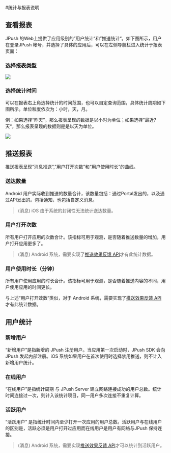 #统计与报表说明
## 查看报表

JPush 的Web上提供了应用级别的”用户统计“和”推送统计“。如下图所示，用户在登录JPush 帐号，并选择了具体的应用后，可以在左侧导航栏进入统计于报表页面：

### 选择报表类型
![](../image/statistics.png)
### 选择统计时间
可以在报表右上角选择统计的时间范围，也可以自定查询范围，具体统计周期如下图所示。单位粒度依次为：小时，天，月。

例：如果选择“昨天”，那么报表呈现的数据是以小时为单位；如果选择”最近7天“，那么报表呈现的数据则是是以天为单位。

![](../image/Snip20131209_2.png)

## 推送报表

推送报表呈现”消息推送“,”用户打开次数”和“用户使用时长”的曲线。

### 送达数量
Android 用户实际收到推送的数量合计，该数量包括：通过Portal发出的，以及通过API发出的。包括通知，也包括自定义消息。

>(消息) iOS 由于系统的封闭性无法统计送达数量。

### 用户打开次数
所有用户打开应用的次数合计。该指标可用于观测，是否随着推送数量的增加，用户打开应用更多了。

>(消息) Android 系统，需要实现了[推送效果反馈 API]()才有此统计数据。

### 用户使用时长（分钟）
所有用户使用应用的时长合计。该指标可用于观测，是否随着推送内容的不同，用户使用应用的时间更长。

与上述“用户打开效数”类似，对于 Android 系统，需要实现了[推送效果反馈 API]()才有此统计数据。

## 用户统计

### 新增用户
“新增用户”是指新增的 JPush 注册用户。当应用第一次启动时，JPush SDK 会向 JPush 发起内部注册。iOS 系统如果用户在首次使用时选择禁用推送，则不计入新增用户统计。

### 在线用户
“在线用户”是指统计周期 与 JPush Server 建立网络连接成功的用户总数。统计时间连接过一次，则计入该统计项目，同一用户多次连接不重复计算。

### 活跃用户

“活跃用户” 是指统计时间内至少打开一次应用的用户总数。活跃用户与在线用户的区别是，活跃必须是用户打开过应用而在线用户是用户有网络与JPush 保持连接。

>(消息) Android 系统，需要实现[推送效果反馈 API]()才可以统计到活跃用户。

